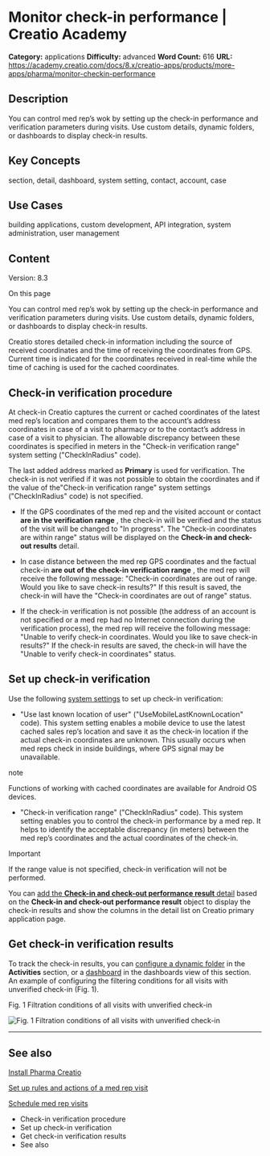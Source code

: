 # Monitor check-in performance | Creatio Academy

**Category:** applications **Difficulty:** advanced **Word Count:** 616 **URL:**
https://academy.creatio.com/docs/8.x/creatio-apps/products/more-apps/pharma/monitor-checkin-performance

## Description

You can control med rep’s wok by setting up the check-in performance and
verification parameters during visits. Use custom details, dynamic folders, or
dashboards to display check-in results.

## Key Concepts

section, detail, dashboard, system setting, contact, account, case

## Use Cases

building applications, custom development, API integration, system
administration, user management

## Content

Version: 8.3

On this page

You can control med rep’s wok by setting up the check-in performance and
verification parameters during visits. Use custom details, dynamic folders, or
dashboards to display check-in results.

Creatio stores detailed check-in information including the source of received
coordinates and the time of receiving the coordinates from GPS. Current time is
indicated for the coordinates received in real-time while the time of caching is
used for the cached coordinates.

## Check-in verification procedure​

At check-in Creatio captures the current or cached coordinates of the latest med
rep’s location and compares them to the account’s address coordinates in case of
a visit to pharmacy or to the contact’s address in case of a visit to physician.
The allowable discrepancy between these coordinates is specified in meters in
the "Check-in verification range" system setting ("CheckInRadius" code).

The last added address marked as **Primary** is used for verification. The
check-in is not verified if it was not possible to obtain the coordinates and if
the value of the"Check-in verification range" system settings ("CheckInRadius"
code) is not specified.

- If the GPS coordinates of the med rep and the visited account or contact **are
  in the verification range** , the check-in will be verified and the status of
  the visit will be changed to "In progress". The "Check-in coordinates are
  within range" status will be displayed on the **Check-in and check-out
  results** detail.

- In case distance between the med rep GPS coordinates and the factual check-in
  **are out of the check-in verification range** , the med rep will receive the
  following message: "Check-in coordinates are out of range. Would you like to
  save check-in results?" If this result is saved, the check-in will have the
  "Check-in coordinates are out of range" status.

- If the check-in verification is not possible (the address of an account is not
  specified or a med rep had no Internet connection during the verification
  process), the med rep will receive the following message: "Unable to verify
  check-in coordinates. Would you like to save check-in results?" If the
  check-in results are saved, the check-in will have the "Unable to verify
  check-in coordinates" status.

## Set up check-in verification​

Use the following
[system settings](https://academy.creatio.com/documents?id=269) to set up
check-in verification:

- "Use last known location of user" ("UseMobileLastKnownLocation" code). This
  system setting enables a mobile device to use the latest cached sales rep’s
  location and save it as the check-in location if the actual check-in
  coordinates are unknown. This usually occurs when med reps check in inside
  buildings, where GPS signal may be unavailable.

note

Functions of working with cached coordinates are available for Android OS
devices.

- "Check-in verification range" ("CheckInRadius" code). This system setting
  enables you to control the check-in performance by a med rep. It helps to
  identify the acceptable discrepancy (in meters) between the med rep’s
  coordinates and the actual coordinates of the check-in.

Important

If the range value is not specified, check-in verification will not be
performed.

You can
[add the **Check-in and check-out performance result** detail](https://academy.creatio.com/documents?id=2032)
based on the **Check-in and check-out performance result** object to display the
check-in results and show the columns in the detail list on Creatio primary
application page.

## Get check-in verification results​

To track the check-in results, you can
[configure a dynamic folder](https://academy.creatio.com/documents?product=base&ver=7&id=1235)
in the **Activities** section, or a
[dashboard](https://academy.creatio.com/documents?id=2144) in the dashboards
view of this section. An example of configuring the filtering conditions for all
visits with unverified check-in (Fig. 1).

Fig. 1 Filtration conditions of all visits with unverified check-in

![Fig. 1 Filtration conditions of all visits with unverified check-in](https://academy.creatio.com/docs/sites/en/files/images/More_Apps/pharma/check-in_filter_setup.png)

---

## See also​

[Install Pharma Creatio](https://academy.creatio.com/documents?id=1715)

[Set up rules and actions of a med rep visit](https://academy.creatio.com/documents?id=2478)

[Schedule med rep visits](https://academy.creatio.com/documents?id=2479)

- Check-in verification procedure
- Set up check-in verification
- Get check-in verification results
- See also
